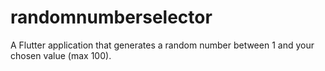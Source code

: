 # randomnumberselector

A Flutter application that generates a random number between 1 and your chosen value (max 100).


